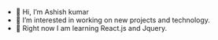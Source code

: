 - 👋 Hi, I’m Ashish kumar 
- 👀 I’m interested in working on new projects and technology.
- 🧭 Right now I am learning React.js and Jquery.


<!---
torres005/torres005 is a ✨ special ✨ repository because its `README.md` (this file) appears on your GitHub profile.
You can click the Preview link to take a look at your changes.
--->
